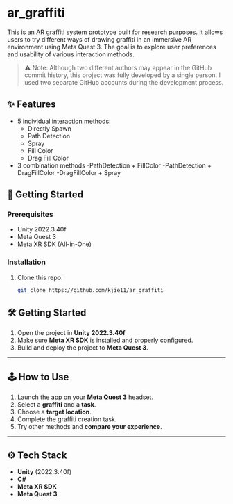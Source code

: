 # ar_graffiti


This is an AR graffiti system prototype built for research purposes. It allows users to try different ways of drawing graffiti in an immersive AR environment using Meta Quest 3. The goal is to explore user preferences and usability of various interaction methods.

> ⚠️ Note: Although two different authors may appear in the GitHub commit history, this project was fully developed by a single person. I used two separate GitHub accounts during the development process.



## ✨ Features

- 5 individual interaction methods:
  - Directly Spawn
  - Path Detection
  - Spray
  - Fill Color
  - Drag Fill Color
- 3 combination methods
  -PathDetection + FillColor
  -PathDetection + DragFillColor
  -DragFillColor + Spray


## 🚀 Getting Started

### Prerequisites
- Unity 2022.3.40f
- Meta Quest 3
- Meta XR SDK (All-in-One)

### Installation

1. Clone this repo:
   ```bash
   git clone https://github.com/kjie11/ar_graffiti
   
## 🛠️ Getting Started

1. Open the project in **Unity 2022.3.40f**
2. Make sure **Meta XR SDK** is installed and properly configured.
3. Build and deploy the project to **Meta Quest 3**.

---

## 🕹️ How to Use

1. Launch the app on your **Meta Quest 3** headset.
2. Select a **graffiti** and a **task**.
3. Choose a **target location**.
4. Complete the graffiti creation task.
5. Try other methods and **compare your experience**.

---

## ⚙️ Tech Stack

- **Unity** (2022.3.40f)
- **C#**
- **Meta XR SDK**
- **Meta Quest 3**


